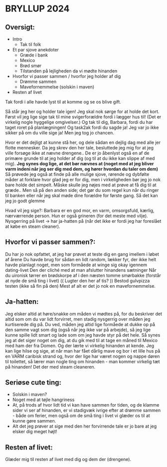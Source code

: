 # BRYLLUP 2024

Oversigt:
---
 - Intro
   - Tak til folk
 - Et par sjove anekdoter
   - Græde i bank
   - Mexico
   - Brød smør
   - Tilstanden på lejligheden da vi mødte hinanden
 - Hvorfor vi passer sammen / hvorfor jeg holder af dig
   - Drømme sammen
   - Mavefornemmelse (solskin i maven)
 - Resten af livet


Tak fordi i alle havde lyst til at komme og se os blive gift.

Så står jeg her og holder tale igen! Jeg skal nok sørge for at holde det kort.
Først vil jeg lige sige tak til mine svigerforældre fordi i lægger hus til! (Det er virkelig nogle hyggelige omgivelser.)
Og tak til dig, Barbara, fordi du har taget roret på planlægningen! Og task2ak fordi du sagde ja! Jeg var jo ikke sikker på om du ville sige ja! Men jeg tog jo chancen.

Hvor er det dejligt at kunne stå her, og dele sådan en dejlig dag med alle jer flotte mennesker.
Da jeg skrev den her tale, besluttede jeg mig for at jeg ville forsøge ikke at nævne drengene.. De er jo åbenlyst også en af de primære grunde til at jeg holder af dig (og til at du ikke kan slippe af med mig). **Jeg synes dog lige, at det bør nævnes at (noget med at jeg bliver varm indeni når jeg ser dig med dem, og hører hvordan du taler om dem)**
Så prøvede jeg også at finde på alle mulige sjove, rørende og dybfølte måder at forklare hvor glad jeg er for dig, men i virkeligheden bør jeg jo nok bare holde det simpelt.
Måske skulle jeg nøjes med at prøve at få dig til at græde.. Men så på den anden side; det gør du som regel kun når du ringer til banken eller når jeg skal møde dine forældre for første gang. Så det kan jeg jo godt glemme

Hvad vil jeg sige?: Barbara er en god mor, en varm, omsorgsfuld, kærlig, nærværrende person. Hun er også grineren (for det meste med vilje). Nysgerring på livet -> har ja-hatten på (når det ikke er fordi jeg har foreslået at købe en steam cleaner).


Hvorfor vi passer sammen?:
---
Du har jo nok opfattet, at jeg har prøvet at teste dig en gang imellem i løbet af årene
Du havde brug for sådan en lidt random, lækker fyr, der ikke helt havde planlagt noget, men som formåede at winge sig okay igennem dating-livet
Den der cliché med at man afslutter hinandens sætninger
Når du uironisk tørrer en brødskorpe af i den næsten tomme smørbakke (forstår at nyde de små ting i livet)
(( Lugter den her af tis? ))
Bestod gulvpizza testen (ikke så fin på den)
Mest af alt er det jo nok en mavefornemmelse.


Ja-hatten:
---
Jeg elsker altid at høre/snakke om måden vi mødtes på, for du beskriver det altid som om du var lidt forvirret, men stadig nysgerrig over måden jeg kurtiserede dig på.
Du ved, måden jeg altid lige formåede at dukke op på den samme vagt som dig (også når jeg ikke var på arbejde), så jeg lige kunne spille lidt smart og lade som om  jeg havde styr på det hele.
Så synes jeg at det siger noget om dig, at du gik med til at tage en måned til Mexico med ham der fra Domen. Og der lærte vi virkelig hinanden at kende. Jeg kan lige hilse og sige, at når man har fået dårlig mave og bor i et lille hus på en VARM caribisk strand og, hvor der lige har været nogen og nappe døren til toilettet, så lærer man nogle ting om hinanden - man kommer virkelig tæt på hinanden!
Det der med steam cleaneren.


Seriøse cute ting:
---
 - Solskin i maven?
 - Noget med at tøjle hangriness
 - At, på trods af hvor lidt tid vi kan have sammen for tiden, og de klamme sider vi ser af hinanden, er vi stadigvæk ivrige efter at drømme sammen - både om ferier, men også om de små ting i livet vi glæder os til at kunne gøre sammen.
 - Alt det jeg prøver at sige med den her forvirrende tale er jo bare at jeg elsker dig meget højt!


Resten af livet:
---
Glæder mig til resten af livet med dig og dem der (drengene).
